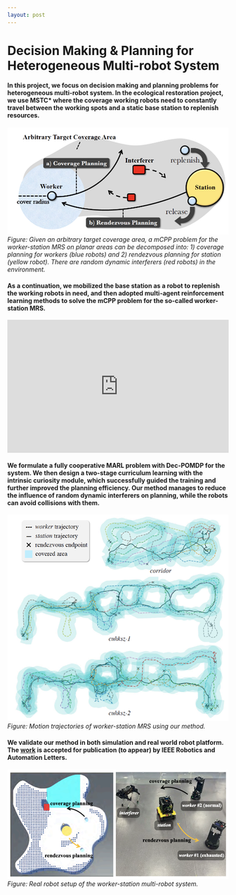 ```yaml
---
layout: post
---
```


# Decision Making & Planning for Heterogeneous Multi-robot System

#### In this project, we focus on decision making and planning problems for heterogeneous multi-robot system. In the ecological restoration project, we use MSTC* where the coverage working robots need to constantly travel between the working spots and a static base station to replenish resources. 

![demo](./../assets/img/worker_station_mrs/demo.png)
*Figure: Given an arbitrary target coverage area, a mCPP problem for the worker-station MRS on planar areas can be decomposed into: 1) coverage planning for workers (blue robots) and 2) rendezvous planning for station (yellow robot). There are random dynamic interferers (red robots) in the environment.*

#### As a continuation, we mobilized the base station as a robot to replenish the working robots in need, and then adopted multi-agent reinforcement learning methods to solve the mCPP problem for the so-called worker-station MRS. 

<div style="padding:60% 0 0 0;position:relative;"><iframe src="https://player.vimeo.com/video/758241347?h=a430f55276&amp;badge=0&amp;autopause=0&amp;player_id=0&amp;app_id=58479" frameborder="0" allow="autoplay; fullscreen; picture-in-picture" allowfullscreen style="position:absolute;top:0;left:0;width:100%;height:100%;" title="learning to coordinate for a worker-station multi-robot system in planar coverage tasks"></iframe></div><script src="https://player.vimeo.com/api/player.js"></script>

<p/>

#### We formulate a fully cooperative MARL problem with Dec-POMDP for the system. We then design a two-stage curriculum learning with the intrinsic curiosity module, which successfully guided the training and further improved the planning efficiency. Our method manages to reduce the influence of random dynamic interferers on planning, while the robots can avoid collisions with them.

![demo](./../assets/img/worker_station_mrs/sim_traj.png)
*Figure: Motion trajectories of worker-station MRS using our method.*

#### We validate our method in both simulation and real world robot platform. The [work](https://arxiv.org/abs/2208.02993) is accepted for publication (to appear) by IEEE Robotics and Automation Letters.

![demo](./../assets/img/worker_station_mrs/real_robot.png)
*Figure: Real robot setup of the worker-station multi-robot system.*
